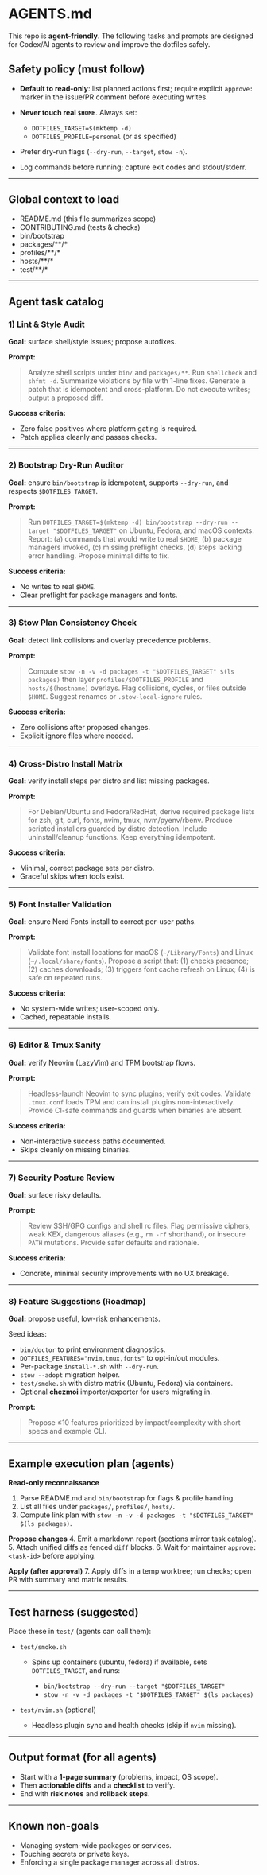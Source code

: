 # AGENTS.md

This repo is **agent-friendly**. The following tasks and prompts are designed for Codex/AI agents to review and improve the dotfiles safely.

## Safety policy (must follow)

* **Default to read-only**: list planned actions first; require explicit `approve:` marker in the issue/PR comment before executing writes.
* **Never touch real `$HOME`**. Always set:

  * `DOTFILES_TARGET=$(mktemp -d)`
  * `DOTFILES_PROFILE=personal` (or as specified)
* Prefer dry-run flags (`--dry-run`, `--target`, `stow -n`).
* Log commands before running; capture exit codes and stdout/stderr.

---

## Global context to load

* README.md (this file summarizes scope)
* CONTRIBUTING.md (tests & checks)
* bin/bootstrap
* packages/**/*
* profiles/**/*
* hosts/**/*
* test/**/*

---

## Agent task catalog

### 1) Lint & Style Audit

**Goal:** surface shell/style issues; propose autofixes.

**Prompt:**

> Analyze shell scripts under `bin/` and `packages/**`. Run `shellcheck` and `shfmt -d`. Summarize violations by file with 1-line fixes. Generate a patch that is idempotent and cross-platform. Do not execute writes; output a proposed diff.

**Success criteria:**

* Zero false positives where platform gating is required.
* Patch applies cleanly and passes checks.

---

### 2) Bootstrap Dry-Run Auditor

**Goal:** ensure `bin/bootstrap` is idempotent, supports `--dry-run`, and respects `$DOTFILES_TARGET`.

**Prompt:**

> Run `DOTFILES_TARGET=$(mktemp -d) bin/bootstrap --dry-run --target "$DOTFILES_TARGET"` on Ubuntu, Fedora, and macOS contexts. Report: (a) commands that would write to real `$HOME`, (b) package managers invoked, (c) missing preflight checks, (d) steps lacking error handling. Propose minimal diffs to fix.

**Success criteria:**

* No writes to real `$HOME`.
* Clear preflight for package managers and fonts.

---

### 3) Stow Plan Consistency Check

**Goal:** detect link collisions and overlay precedence problems.

**Prompt:**

> Compute `stow -n -v -d packages -t "$DOTFILES_TARGET" $(ls packages)` then layer `profiles/$DOTFILES_PROFILE` and `hosts/$(hostname)` overlays. Flag collisions, cycles, or files outside `$HOME`. Suggest renames or `.stow-local-ignore` rules.

**Success criteria:**

* Zero collisions after proposed changes.
* Explicit ignore files where needed.

---

### 4) Cross-Distro Install Matrix

**Goal:** verify install steps per distro and list missing packages.

**Prompt:**

> For Debian/Ubuntu and Fedora/RedHat, derive required package lists for zsh, git, curl, fonts, nvim, tmux, nvm/pyenv/rbenv. Produce scripted installers guarded by distro detection. Include uninstall/cleanup functions. Keep everything idempotent.

**Success criteria:**

* Minimal, correct package sets per distro.
* Graceful skips when tools exist.

---

### 5) Font Installer Validation

**Goal:** ensure Nerd Fonts install to correct per-user paths.

**Prompt:**

> Validate font install locations for macOS (`~/Library/Fonts`) and Linux (`~/.local/share/fonts`). Propose a script that: (1) checks presence; (2) caches downloads; (3) triggers font cache refresh on Linux; (4) is safe on repeated runs.

**Success criteria:**

* No system-wide writes; user-scoped only.
* Cached, repeatable installs.

---

### 6) Editor & Tmux Sanity

**Goal:** verify Neovim (LazyVim) and TPM bootstrap flows.

**Prompt:**

> Headless-launch Neovim to sync plugins; verify exit codes. Validate `.tmux.conf` loads TPM and can install plugins non-interactively. Provide CI-safe commands and guards when binaries are absent.

**Success criteria:**

* Non-interactive success paths documented.
* Skips cleanly on missing binaries.

---

### 7) Security Posture Review

**Goal:** surface risky defaults.

**Prompt:**

> Review SSH/GPG configs and shell rc files. Flag permissive ciphers, weak KEX, dangerous aliases (e.g., `rm -rf` shorthand), or insecure `PATH` mutations. Provide safer defaults and rationale.

**Success criteria:**

* Concrete, minimal security improvements with no UX breakage.

---

### 8) Feature Suggestions (Roadmap)

**Goal:** propose useful, low-risk enhancements.

Seed ideas:

* `bin/doctor` to print environment diagnostics.
* `DOTFILES_FEATURES="nvim,tmux,fonts"` to opt-in/out modules.
* Per-package `install-*.sh` with `--dry-run`.
* `stow --adopt` migration helper.
* `test/smoke.sh` with distro matrix (Ubuntu, Fedora) via containers.
* Optional **chezmoi** importer/exporter for users migrating in.

**Prompt:**

> Propose ≤10 features prioritized by impact/complexity with short specs and example CLI.

---

## Example execution plan (agents)

**Read-only reconnaissance**

1. Parse README.md and `bin/bootstrap` for flags & profile handling.
2. List all files under `packages/`, `profiles/`, `hosts/`.
3. Compute link plan with `stow -n -v -d packages -t "$DOTFILES_TARGET" $(ls packages)`.

**Propose changes**
4. Emit a markdown report (sections mirror task catalog).
5. Attach unified diffs as fenced `diff` blocks.
6. Wait for maintainer `approve: <task-id>` before applying.

**Apply (after approval)**
7. Apply diffs in a temp worktree; run checks; open PR with summary and matrix results.

---

## Test harness (suggested)

Place these in `test/` (agents can call them):

* `test/smoke.sh`

  * Spins up containers (ubuntu, fedora) if available, sets `DOTFILES_TARGET`, and runs:

    * `bin/bootstrap --dry-run --target "$DOTFILES_TARGET"`
    * `stow -n -v -d packages -t "$DOTFILES_TARGET" $(ls packages)`
* `test/nvim.sh` (optional)

  * Headless plugin sync and health checks (skip if `nvim` missing).

---

## Output format (for all agents)

* Start with a **1-page summary** (problems, impact, OS scope).
* Then **actionable diffs** and a **checklist** to verify.
* End with **risk notes** and **rollback steps**.

---

## Known non-goals

* Managing system-wide packages or services.
* Touching secrets or private keys.
* Enforcing a single package manager across all distros.
